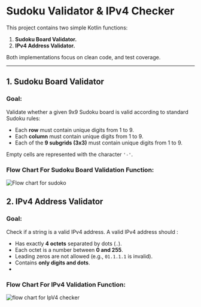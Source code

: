 # Sudoku Validator & IPv4 Checker

This project contains two simple Kotlin functions:

1.  **Sudoku Board Validator.**
2.  **IPv4 Address Validator.**

Both implementations focus on clean code, and test coverage.

---

## 1. Sudoku Board Validator

###  Goal:
Validate whether a given 9x9 Sudoku board is valid according to standard Sudoku rules:

- Each **row** must contain unique digits from 1 to 9.
- Each **column** must contain unique digits from 1 to 9.
- Each of the **9 subgrids (3x3)** must contain unique digits from 1 to 9.

Empty cells are represented with the character `'-'`.

### Flow Chart For Sudoku Board Validation Function:

![Flow chart for sudoko](https://github.com/user-attachments/assets/3a6f6fe2-58a6-4204-9c04-16eff8dc972e)

## 2. IPv4 Address Validator

###  Goal:
Check if a string is a valid IPv4 address. A valid IPv4 address should :

- Has exactly **4 octets** separated by dots (`.`).
- Each octet is a number between **0 and 255**.
- Leading zeros are not allowed (e.g., `01.1.1.1` is invalid).
- Contains **only digits and dots**.
- 
### Flow Chart For IPv4 Validation Function:

![flow chart for IpV4 checker](https://github.com/user-attachments/assets/fca55771-8bf7-47be-9100-b5cd9ec6a666)
